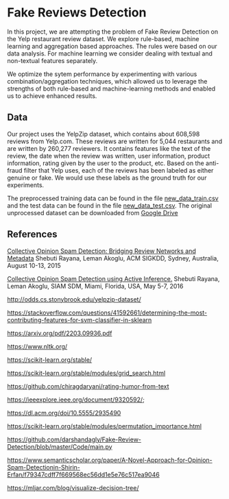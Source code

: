 # Fake Reviews Detection

In this project, we are attempting the problem of Fake Review Detection on the Yelp restaurant review dataset. We explore rule-based, machine learning and aggregation based approaches. The rules were based on our data analysis. For machine learning we consider dealing with textual and non-textual features separately. 

We optimize the sytem performance by experimenting with various combination/aggregation techniques, which allowed us to leverage the strengths of both rule-based and machine-learning methods and enabled us to achieve enhanced results.




## Data

Our project uses the YelpZip dataset, which contains about 608,598 reviews from Yelp.com. These reviews are written for 5,044 restaurants and are written by 260,277 reviewers. It contains features like the text of the review, the date when the review was written, user information, product information, rating given by the user to the product, etc. Based on the anti-fraud filter that Yelp uses, each of the reviews has been labeled as either genuine or fake. We would use these labels as the ground truth for our experiments.

The preprocessed training data can be found in the file [new_data_train.csv](/new_data_train.csv) and the test data can be found in the file [new_data_test.csv](/new_data_test.csv). The original unprocessed dataset can be downloaded from [Google Drive](https://drive.google.com/file/d/1U35JaRIE71512aF5m2S5zP2FuJMo5tDp/view?usp=sharing)



## References
[
Collective Opinion Spam Detection: Bridging Review Networks and Metadata](http://shebuti.com/wp-content/uploads/2016/06/15-kdd-collectiveopinionspam.pdf) Shebuti Rayana, Leman Akoglu, ACM SIGKDD, Sydney, Australia, August 10-13, 2015

[Collective Opinion Spam Detection using Active Inference.](http://shebuti.com/wp-content/uploads/2016/06/16-sdm-active.pdf) Shebuti Rayana, Leman Akoglu, SIAM SDM, Miami, Florida, USA, May 5-7, 2016

http://odds.cs.stonybrook.edu/yelpzip-dataset/

https://stackoverflow.com/questions/41592661/determining-the-most-contributing-features-for-svm-classifier-in-sklearn

https://arxiv.org/pdf/2203.09936.pdf

https://www.nltk.org/

https://scikit-learn.org/stable/

https://scikit-learn.org/stable/modules/grid_search.html

https://github.com/chiragdaryani/rating-humor-from-text

https://ieeexplore.ieee.org/document/9320592/;

https://dl.acm.org/doi/10.5555/2935490

https://scikit-learn.org/stable/modules/permutation_importance.html

https://github.com/darshandagly/Fake-Review-Detection/blob/master/Code/main.py

https://www.semanticscholar.org/paper/A-Novel-Approach-for-Opinion-Spam-Detectionin-Shirin-Erfan/f79347cdff7f669568ec56dd1e5e76c517ea9046

https://mljar.com/blog/visualize-decision-tree/
